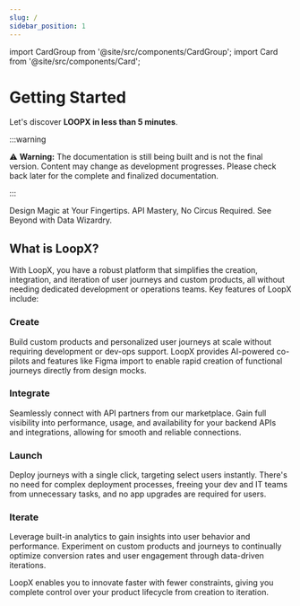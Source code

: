 ```yaml
---
slug: /
sidebar_position: 1
---
```


import CardGroup from '@site/src/components/CardGroup';
import Card from '@site/src/components/Card';

# Getting Started

Let's discover **LOOPX in less than 5 minutes**.

:::warning

⚠️ **Warning:** The documentation is still being built and is not the final version. Content may change as development progresses. Please check back later for the complete and finalized documentation.

:::

<CardGroup>
  <Card
    title="Experience Layer"
    href="/documentation/experience-layer/flow-builder"
    icon={"https://loop-niti-assets.s3.ap-south-1.amazonaws.com/loopx-docs/experiment.svg"}
  >
    Design Magic at Your Fingertips.
  </Card>
  <Card
    title="Extensions Layer"
    href="/documentation/extensions-layer/providers"
    icon={"https://loop-niti-assets.s3.ap-south-1.amazonaws.com/loopx-docs/electrical_services.svg"}
  >
    API Mastery, No Circus Required.
  </Card>
  <Card
    title="Insights Layer"
    href="/documentation/insights-layer/data-work-bench"
    icon={"https://loop-niti-assets.s3.ap-south-1.amazonaws.com/loopx-docs/search_insights.svg"}
  >
    See Beyond with Data Wizardry.
  </Card>
</CardGroup>

## What is LoopX?

With LoopX, you have a robust platform that simplifies the creation, integration, and iteration of user journeys and custom products, all without needing dedicated development or operations teams. Key features of LoopX include:

### Create

Build custom products and personalized user journeys at scale without requiring development or dev-ops support. LoopX provides AI-powered co-pilots and features like Figma import to enable rapid creation of functional journeys directly from design mocks.

### Integrate

Seamlessly connect with API partners from our marketplace. Gain full visibility into performance, usage, and availability for your backend APIs and integrations, allowing for smooth and reliable connections.

### Launch

Deploy journeys with a single click, targeting select users instantly. There's no need for complex deployment processes, freeing your dev and IT teams from unnecessary tasks, and no app upgrades are required for users.

### Iterate

Leverage built-in analytics to gain insights into user behavior and performance. Experiment on custom products and journeys to continually optimize conversion rates and user engagement through data-driven iterations.

LoopX enables you to innovate faster with fewer constraints, giving you complete control over your product lifecycle from creation to iteration.

